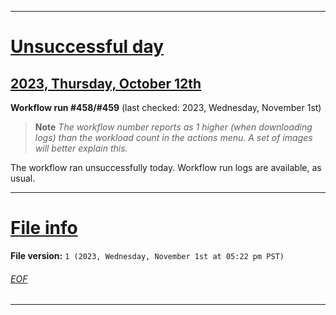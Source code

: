 
***

# [Unsuccessful day](#Unsuccessful-day)

## [2023, Thursday, October 12th](#2023-Thursday-October-12th)

**Workflow run #458/#459** (last checked: 2023, Wednesday, November 1st)

> **Note** _The workflow number reports as 1 higher (when downloading logs) than the workload count in the actions menu. A set of images will better explain this._

The workflow ran unsuccessfully today. Workflow run logs are available, as usual.

***

# [File info](#File-info)

**File version:** `1 (2023, Wednesday, November 1st at 05:22 pm PST)`

###### [EOF](#EOF)

***
